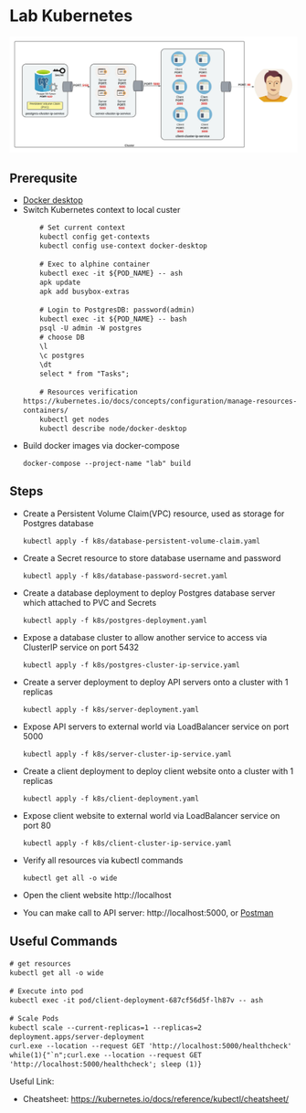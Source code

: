 # Lab Kubernetes
![](./k8s_lab_overview.jpeg)
## Prerequsite

- [Docker desktop](https://www.docker.com/products/docker-desktop/)
- Switch Kubernetes context to local custer
  ```shell
      # Set current context
      kubectl config get-contexts
      kubectl config use-context docker-desktop
  
      # Exec to alphine container
      kubectl exec -it ${POD_NAME} -- ash
      apk update
      apk add busybox-extras

      # Login to PostgresDB: password(admin)
      kubectl exec -it ${POD_NAME} -- bash
      psql -U admin -W postgres
      # choose DB
      \l
      \c postgres
      \dt
      select * from "Tasks";

      # Resources verification https://kubernetes.io/docs/concepts/configuration/manage-resources-containers/
      kubectl get nodes
      kubectl describe node/docker-desktop
  ```
- Build docker images via docker-compose
  ```shell
  docker-compose --project-name "lab" build
  ```

## Steps

- Create a Persistent Volume Claim(VPC) resource, used as storage for Postgres database
  ```shell
  kubectl apply -f k8s/database-persistent-volume-claim.yaml
  ```

- Create a Secret resource to store database username and password
  ```shell
  kubectl apply -f k8s/database-password-secret.yaml
  ```

- Create a database deployment to deploy Postgres database server which attached to PVC and Secrets

  ```shell
  kubectl apply -f k8s/postgres-deployment.yaml
  ```

- Expose a database cluster to allow another service to access via ClusterIP service on port 5432

  ```shell
  kubectl apply -f k8s/postgres-cluster-ip-service.yaml
  ```

- Create a server deployment to deploy API servers onto a cluster with 1 replicas

  ```shell
  kubectl apply -f k8s/server-deployment.yaml
  ```

- Expose API servers to external world via LoadBalancer service on port 5000

  ```shell
  kubectl apply -f k8s/server-cluster-ip-service.yaml
  ```

- Create a client deployment to deploy client website onto a cluster with 1 replicas

  ```shell
  kubectl apply -f k8s/client-deployment.yaml
  ```

- Expose client website to external world via LoadBalancer service on port 80

  ```shell
  kubectl apply -f k8s/client-cluster-ip-service.yaml
  ```

- Verify all resources via kubectl commands

  ```shell
  kubectl get all -o wide
  ```

- Open the client website http://localhost
- You can make call to API server: http://localhost:5000, or [Postman](NTC.postman_collection.json)

## Useful Commands

```shell
# get resources
kubectl get all -o wide

# Execute into pod
kubectl exec -it pod/client-deployment-687cf56d5f-lh87v -- ash

# Scale Pods
kubectl scale --current-replicas=1 --replicas=2 deployment.apps/server-deployment
curl.exe --location --request GET 'http://localhost:5000/healthcheck'
while(1){"`n";curl.exe --location --request GET 'http://localhost:5000/healthcheck'; sleep (1)}
```

Useful Link:

- Cheatsheet: https://kubernetes.io/docs/reference/kubectl/cheatsheet/
